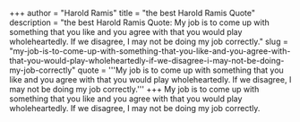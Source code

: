 +++
author = "Harold Ramis"
title = "the best Harold Ramis Quote"
description = "the best Harold Ramis Quote: My job is to come up with something that you like and you agree with that you would play wholeheartedly. If we disagree, I may not be doing my job correctly."
slug = "my-job-is-to-come-up-with-something-that-you-like-and-you-agree-with-that-you-would-play-wholeheartedly-if-we-disagree-i-may-not-be-doing-my-job-correctly"
quote = '''My job is to come up with something that you like and you agree with that you would play wholeheartedly. If we disagree, I may not be doing my job correctly.'''
+++
My job is to come up with something that you like and you agree with that you would play wholeheartedly. If we disagree, I may not be doing my job correctly.
